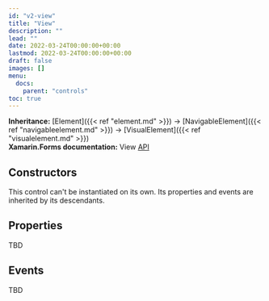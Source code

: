 ```yaml
---
id: "v2-view"
title: "View"
description: ""
lead: ""
date: 2022-03-24T00:00:00+00:00
lastmod: 2022-03-24T00:00:00+00:00
draft: false
images: []
menu:
  docs:
    parent: "controls"
toc: true
---
```


**Inheritance:** [Element]({{< ref "element.md" >}}) -> [NavigableElement]({{< ref "navigableelement.md" >}}) -> [VisualElement]({{< ref "visualelement.md" >}})  
**Xamarin.Forms documentation:** View [API](https://docs.microsoft.com/en-us/dotnet/api/xamarin.forms.view)

## Constructors

This control can't be instantiated on its own. Its properties and events are inherited by its descendants.

## Properties

TBD

## Events

TBD
